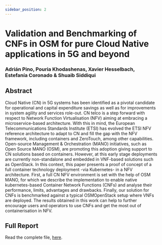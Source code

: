 ```yaml
---
sidebar_position: 2
---
```


# Validation and Benchmarking of CNFs in OSM for pure Cloud Native applications in 5G and beyond

### Adrián Pino, Pouria Khodashenas, Xavier Hesselbach, Estefanía Coronado & Shuaib Siddiqui

## Abstract

Cloud Native (CN) in 5G systems has been identified as a pivotal candidate for operational and capital expenditure savings as well as for improvements in system agility and services role-out. CN telco is a step forward with respect to Network Function Virtualisation (NFV) aiming at embracing a microservice-based architecture. With this in mind, the European Telecommunications Standards Institute (ETSI) has evolved the ETSI NFV reference architecture to adapt to CN and fill the gap with the NFV framework, including containers and ZeroTouch, among other capabilities. Open-source Management & Orchestration (MANO) initiatives, such as Open Source MANO (OSM), are promoting this adoption giving support to CN solutions based on containers. However, at this early stage deployments are currently non-standalone and embedded in VNF-based solutions such as OpenStack. In this context, this paper presents a proof of concept of a full container technology deployment -via Kubernetes- in a NFV architecture. First, a full CN NFV environment is set with the help of OSM MANO, for which we describe the implementation to enable native kubernetes-based Container Network Functions (CNFs) and analyse their performance, limits, advantages and drawbacks. Finally, our solution for CNFs is benchmarked against a typical OSMOpenStack setup where VNFs are deployed. The results obtained in this work can help to further encourage users and operators to use CNFs and get the most out of containerisation in NFV.

## Full Report

Read the complete file, [here](https://ieeexplore.ieee.org/document/9522356).